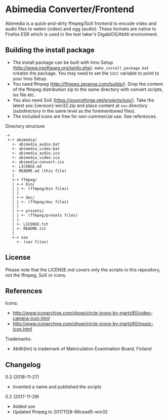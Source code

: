 # Abimedia Converter/Frontend

Abimedia is a quick-and-dirty ffmpeg/SoX frontend to encode video and audio files
to webm (video) and ogg (audio). These formats are native to Firefox ESR which is
used in the test taker's DigabiOS/Abitti environment.

## Building the install package

 * The install package can be built with Inno Setup (http://www.jrsoftware.org/isinfo.php). `make_install_package.bat`
creates the package. You may need to set the `ISCC` variable to point to your Inno Setup.
 * You need ffmpeg (http://ffmpeg.zeranoe.com/builds/). Drop the content of the ffmpeg distribution
zip to the same directory with convert scripts, iss file etc.
 * You also need SoX (https://sourceforge.net/projects/sox/). Take the latest sox-[version]-win32.zip
and place content at `sox` directory (subdirectory in the same level as the forementioned files).
 * The included icons are free for non-commercial use. See references.

Directory structure

```
-+
 +-+ abimedia/
   +- abimedia_audio.bat
   +- abimedia_video.bat
   +- abimedia_audio.ico
   +- abimedia_video.ico
   +- abimedia-convert.iss
   +- LICENSE.md
   +- README.md (this file)
   |
   +-+ ffmpeg/
   | +-+ bin/
   | | +- (ffmpeg/bin files)
   | |
   | +-+ doc/
   | | +- (ffmpeg/doc files)
   | |
   | +-+ presets/
   | | +- (ffmpeg/presets files)
   | |
   | +- LICENSE.txt
   | +- README.txt
   |
   +-+ sox
     +- (sox files)
```

## License

Please note that the LICENSE.md covers only the scripts in this repository,
not the ffmpeg, SoX or icons.

## References

Icons:
 * http://www.iconarchive.com/show/circle-icons-by-martz90/video-camera-icon.html
 * http://www.iconarchive.com/show/circle-icons-by-martz90/music-icon.html

Trademarks:
 * Abitti(tm) is trademark of Matriculation Examination Board, Finland

## Changelog

0.3 (2018-11-27)
 * Invented a name and published the scripts

0.2 (2017-11-29)
 * Added sox
 * Updated ffmpeg to 20171128-86cead5-win32


